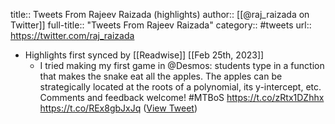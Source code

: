 title:: Tweets From Rajeev Raizada (highlights)
author:: [[@raj_raizada on Twitter]]
full-title:: "Tweets From Rajeev Raizada"
category:: #tweets
url:: https://twitter.com/raj_raizada

- Highlights first synced by [[Readwise]] [[Feb 25th, 2023]]
	- I tried making my first game in @Desmos: students type in a function that makes the snake eat all the apples. The apples can be strategically located at the roots of a polynomial, its y-intercept, etc. Comments and feedback welcome! #MTBoS
	  https://t.co/zRtx1DZhhx https://t.co/REx8gbJxJq ([View Tweet](https://twitter.com/raj_raizada/status/1466080328876011522))